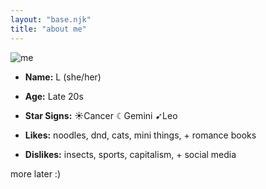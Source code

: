 ```yaml
---
layout: "base.njk"
title: "about me"
---
```


<div class="about">
  <div class="pic"><img src="/images/me.png" alt="me"></div>
  <div class="info">

- **Name:** L (she/her)
- **Age:** Late 20s
- **Star Signs:** &#9728;Cancer &#9790;Gemini &#10169;Leo
- **Likes:** noodles, dnd, cats, mini things, + romance books
- **Dislikes:** insects, sports, capitalism, + social media

    </div>
  </div>

  <main>more later :) </main>
